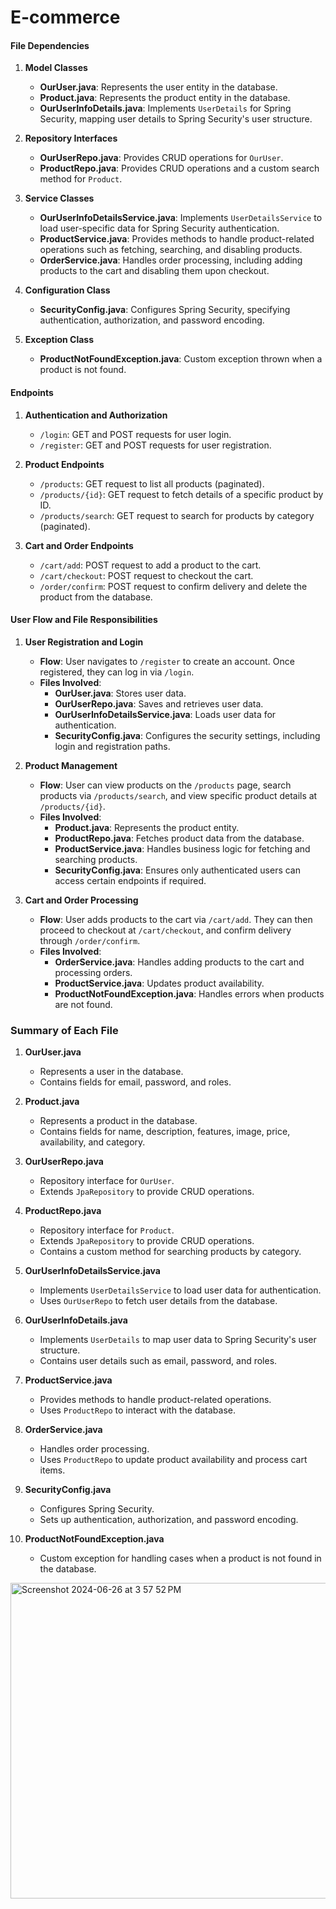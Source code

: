# E-commerce

#### File Dependencies

1. **Model Classes**
    - **OurUser.java**: Represents the user entity in the database.
    - **Product.java**: Represents the product entity in the database.
    - **OurUserInfoDetails.java**: Implements `UserDetails` for Spring Security, mapping user details to Spring Security's user structure.

2. **Repository Interfaces**
    - **OurUserRepo.java**: Provides CRUD operations for `OurUser`.
    - **ProductRepo.java**: Provides CRUD operations and a custom search method for `Product`.

3. **Service Classes**
    - **OurUserInfoDetailsService.java**: Implements `UserDetailsService` to load user-specific data for Spring Security authentication.
    - **ProductService.java**: Provides methods to handle product-related operations such as fetching, searching, and disabling products.
    - **OrderService.java**: Handles order processing, including adding products to the cart and disabling them upon checkout.

4. **Configuration Class**
    - **SecurityConfig.java**: Configures Spring Security, specifying authentication, authorization, and password encoding.

5. **Exception Class**
    - **ProductNotFoundException.java**: Custom exception thrown when a product is not found.

#### Endpoints

1. **Authentication and Authorization**
    - `/login`: GET and POST requests for user login.
    - `/register`: GET and POST requests for user registration.

2. **Product Endpoints**
    - `/products`: GET request to list all products (paginated).
    - `/products/{id}`: GET request to fetch details of a specific product by ID.
    - `/products/search`: GET request to search for products by category (paginated).

3. **Cart and Order Endpoints**
    - `/cart/add`: POST request to add a product to the cart.
    - `/cart/checkout`: POST request to checkout the cart.
    - `/order/confirm`: POST request to confirm delivery and delete the product from the database.

#### User Flow and File Responsibilities

1. **User Registration and Login**
    - **Flow**: User navigates to `/register` to create an account. Once registered, they can log in via `/login`.
    - **Files Involved**:
        - **OurUser.java**: Stores user data.
        - **OurUserRepo.java**: Saves and retrieves user data.
        - **OurUserInfoDetailsService.java**: Loads user data for authentication.
        - **SecurityConfig.java**: Configures the security settings, including login and registration paths.

2. **Product Management**
    - **Flow**: User can view products on the `/products` page, search products via `/products/search`, and view specific product details at `/products/{id}`.
    - **Files Involved**:
        - **Product.java**: Represents the product entity.
        - **ProductRepo.java**: Fetches product data from the database.
        - **ProductService.java**: Handles business logic for fetching and searching products.
        - **SecurityConfig.java**: Ensures only authenticated users can access certain endpoints if required.

3. **Cart and Order Processing**
    - **Flow**: User adds products to the cart via `/cart/add`. They can then proceed to checkout at `/cart/checkout`, and confirm delivery through `/order/confirm`.
    - **Files Involved**:
        - **OrderService.java**: Handles adding products to the cart and processing orders.
        - **ProductService.java**: Updates product availability.
        - **ProductNotFoundException.java**: Handles errors when products are not found.

### Summary of Each File

1. **OurUser.java**
    - Represents a user in the database.
    - Contains fields for email, password, and roles.

2. **Product.java**
    - Represents a product in the database.
    - Contains fields for name, description, features, image, price, availability, and category.

3. **OurUserRepo.java**
    - Repository interface for `OurUser`.
    - Extends `JpaRepository` to provide CRUD operations.

4. **ProductRepo.java**
    - Repository interface for `Product`.
    - Extends `JpaRepository` to provide CRUD operations.
    - Contains a custom method for searching products by category.

5. **OurUserInfoDetailsService.java**
    - Implements `UserDetailsService` to load user data for authentication.
    - Uses `OurUserRepo` to fetch user details from the database.

6. **OurUserInfoDetails.java**
    - Implements `UserDetails` to map user data to Spring Security's user structure.
    - Contains user details such as email, password, and roles.

7. **ProductService.java**
    - Provides methods to handle product-related operations.
    - Uses `ProductRepo` to interact with the database.

8. **OrderService.java**
    - Handles order processing.
    - Uses `ProductRepo` to update product availability and process cart items.

9. **SecurityConfig.java**
    - Configures Spring Security.
    - Sets up authentication, authorization, and password encoding.

10. **ProductNotFoundException.java**
    - Custom exception for handling cases when a product is not found in the database.

<img width="505" alt="Screenshot 2024-06-26 at 3 57 52 PM" src="https://github.com/vandana-aa/E-commerce/assets/98863444/30b77925-c4fd-4847-8146-ee20a4fe328a">


      
